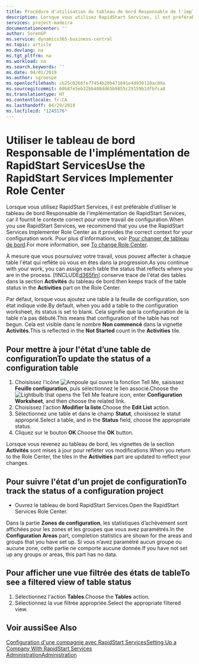 ```yaml
---
title: Procédure d'utilisation du tableau de bord Responsable de l'implémentation de RapidStart Services | Microsoft Docs
description: Lorsque vous utilisez RapidStart Services, il est préférable de suivre votre travail et d’utiliser le tableau de bord Responsable de l'implémentation de RapidStart Services, car il fournit le contexte correct pour votre travail de configuration.
services: project-madeira
documentationcenter: ''
author: SorenGP
ms.service: dynamics365-business-central
ms.topic: article
ms.devlang: na
ms.tgt_pltfrm: na
ms.workload: na
ms.search.keywords: ''
ms.date: 04/01/2019
ms.author: sgroespe
ms.openlocfilehash: cb25c0266fe77454b20b471691e4d930110ac09a
ms.sourcegitcommit: 60b87e5eb32bb408dd65b9855c29159b1dfbfca8
ms.translationtype: HT
ms.contentlocale: fr-CA
ms.lasthandoff: 04/29/2019
ms.locfileid: "1245176"
---
```

# <a name="use-the-rapidstart-services-implementer-role-center"></a><span data-ttu-id="24a1e-103">Utiliser le tableau de bord Responsable de l'implémentation de RapidStart Services</span><span class="sxs-lookup"><span data-stu-id="24a1e-103">Use the RapidStart Services Implementer Role Center</span></span>
<span data-ttu-id="24a1e-104">Lorsque vous utilisez RapidStart Services, il est préférable d’utiliser le tableau de bord Responsable de l'implémentation de RapidStart Services, car il fournit le contexte correct pour votre travail de configuration.</span><span class="sxs-lookup"><span data-stu-id="24a1e-104">When you use RapidStart Services, we recommend that you use the RapidStart Services Implementer Role Center as it provides the correct context for your configuration work.</span></span> <span data-ttu-id="24a1e-105">Pour plus d'informations, voir [Pour changer de tableau de bord](ui-change-basic-settings.md#to-change-role-center).</span><span class="sxs-lookup"><span data-stu-id="24a1e-105">For more information, see [To change Role Center](ui-change-basic-settings.md#to-change-role-center).</span></span>

<span data-ttu-id="24a1e-106">À mesure que vous poursuivez votre travail, vous pouvez affecter à chaque table l'état qui reflète où vous en êtes dans la progression.</span><span class="sxs-lookup"><span data-stu-id="24a1e-106">As you continue with your work, you can assign each table the status that reflects where you are in the process.</span></span> [!INCLUDE[d365fin](includes/d365fin_md.md)] <span data-ttu-id="24a1e-107">conserve trace de l'état des tables dans la section **Activités** du tableau de bord.</span><span class="sxs-lookup"><span data-stu-id="24a1e-107">then keeps track of the table status in the **Activities** part on the Role Center.</span></span>  

<span data-ttu-id="24a1e-108">Par défaut, lorsque vous ajoutez une table à la feuille de configuration, son état indique vide.</span><span class="sxs-lookup"><span data-stu-id="24a1e-108">By default, when you add a table to the configuration worksheet, its status is set to blank.</span></span> <span data-ttu-id="24a1e-109">Cela signifie que la configuration de la table n’a pas débuté.</span><span class="sxs-lookup"><span data-stu-id="24a1e-109">This means that configuration of the table has not begun.</span></span> <span data-ttu-id="24a1e-110">Cela est visible dans le nombre **Non commencé** dans la vignette **Activités**.</span><span class="sxs-lookup"><span data-stu-id="24a1e-110">This is reflected in the **Not Started** count in the **Activities** tile.</span></span>  

## <a name="to-update-the-status-of-a-configuration-table"></a><span data-ttu-id="24a1e-111">Pour mettre à jour l'état d’une table de configuration</span><span class="sxs-lookup"><span data-stu-id="24a1e-111">To update the status of a configuration table</span></span>  
1.  <span data-ttu-id="24a1e-112">Choisissez l'icône ![Ampoule qui ouvre la fonction Tell Me](media/ui-search/search_small.png "Dites-moi ce que vous voulez faire"), saisissez **Feuille configuration**, puis sélectionnez le lien associé.</span><span class="sxs-lookup"><span data-stu-id="24a1e-112">Choose the ![Lightbulb that opens the Tell Me feature](media/ui-search/search_small.png "Tell me what you want to do") icon, enter **Configuration Worksheet**, and then choose the related link.</span></span>  
2.  <span data-ttu-id="24a1e-113">Choisissez l'action **Modifier la liste**.</span><span class="sxs-lookup"><span data-stu-id="24a1e-113">Choose the **Edit List** action.</span></span>  
3.  <span data-ttu-id="24a1e-114">Sélectionnez une table et dans le champ **Statut**, choisissez le statut approprié.</span><span class="sxs-lookup"><span data-stu-id="24a1e-114">Select a table, and in the **Status** field, choose the appropriate status.</span></span>  
4.  <span data-ttu-id="24a1e-115">Cliquez sur le bouton **OK**.</span><span class="sxs-lookup"><span data-stu-id="24a1e-115">Choose the **OK** button.</span></span>  

<span data-ttu-id="24a1e-116">Lorsque vous revenez au tableau de bord, les vignettes de la section **Activités** sont mises à jour pour refléter vos modifications.</span><span class="sxs-lookup"><span data-stu-id="24a1e-116">When you return to the Role Center, the tiles in the **Activities** part are updated to reflect your changes.</span></span>  

## <a name="to-track-the-status-of-a-configuration-project"></a><span data-ttu-id="24a1e-117">Pour suivre l'état d’un projet de configuration</span><span class="sxs-lookup"><span data-stu-id="24a1e-117">To track the status of a configuration project</span></span>  
- <span data-ttu-id="24a1e-118">Ouvrez le tableau de bord RapidStart Services.</span><span class="sxs-lookup"><span data-stu-id="24a1e-118">Open the RapidStart Services Role Center.</span></span>  

<span data-ttu-id="24a1e-119">Dans la partie **Zones de configuration**, les statistiques d’achèvement sont affichées pour les zones et les groupes que vous avez paramétrés.</span><span class="sxs-lookup"><span data-stu-id="24a1e-119">In the **Configuration Areas** part, completion statistics are shown for the areas and groups that you have set up.</span></span> <span data-ttu-id="24a1e-120">Si vous n’avez paramétré aucun groupe ou aucune zone, cette partie ne comporte aucune donnée.</span><span class="sxs-lookup"><span data-stu-id="24a1e-120">If you have not set up any groups or areas, this part has no data.</span></span>  

## <a name="to-see-a-filtered-view-of-table-status"></a><span data-ttu-id="24a1e-121">Pour afficher une vue filtrée des états de table</span><span class="sxs-lookup"><span data-stu-id="24a1e-121">To see a filtered view of table status</span></span>  
1. <span data-ttu-id="24a1e-122">Sélectionnez l'action **Tables**.</span><span class="sxs-lookup"><span data-stu-id="24a1e-122">Choose the **Tables** action.</span></span>  
2. <span data-ttu-id="24a1e-123">Sélectionnez la vue filtrée appropriée.</span><span class="sxs-lookup"><span data-stu-id="24a1e-123">Select the appropriate filtered view.</span></span>  

## <a name="see-also"></a><span data-ttu-id="24a1e-124">Voir aussi</span><span class="sxs-lookup"><span data-stu-id="24a1e-124">See Also</span></span>  
[<span data-ttu-id="24a1e-125">Configuration d'une compagnie avec RapidStart Services</span><span class="sxs-lookup"><span data-stu-id="24a1e-125">Setting Up a Company With RapidStart Services</span></span>](admin-set-up-a-company-with-rapidstart.md)  
[<span data-ttu-id="24a1e-126">Administration</span><span class="sxs-lookup"><span data-stu-id="24a1e-126">Administration</span></span>](admin-setup-and-administration.md)
